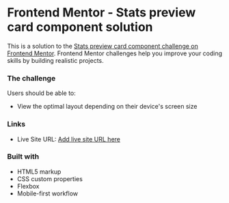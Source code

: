# Frontend Mentor - Stats preview card component solution

This is a solution to the [Stats preview card component challenge on Frontend Mentor](https://www.frontendmentor.io/challenges/stats-preview-card-component-8JqbgoU62). Frontend Mentor challenges help you improve your coding skills by building realistic projects. 


### The challenge

Users should be able to:

- View the optimal layout depending on their device's screen size


### Links

- Live Site URL: [Add live site URL here](https://natalliasdh.github.io/stats-preview/)

### Built with

- HTML5 markup
- CSS custom properties
- Flexbox
- Mobile-first workflow



